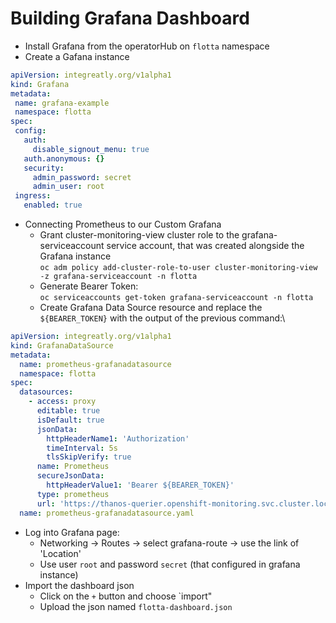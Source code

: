 # Building Grafana Dashboard

-  Install Grafana from the operatorHub on `flotta` namespace
-  Create a Gafana instance
 ```yaml
apiVersion: integreatly.org/v1alpha1
kind: Grafana
metadata:
  name: grafana-example
  namespace: flotta
spec:
  config:
    auth:
      disable_signout_menu: true
    auth.anonymous: {}
    security:
      admin_password: secret
      admin_user: root
  ingress:
    enabled: true
 ``` 
-  Connecting Prometheus to our Custom Grafana
    -  Grant cluster-monitoring-view cluster role to the  grafana-serviceaccount service account, that was created alongside the Grafana instance\
       `oc adm policy add-cluster-role-to-user cluster-monitoring-view -z grafana-serviceaccount -n flotta`
    -  Generate Bearer Token:\
       `oc serviceaccounts get-token grafana-serviceaccount -n flotta`
    -  Create Grafana Data Source resource and replace the `${BEARER_TOKEN}` with the output of the previous command:\
```yaml
apiVersion: integreatly.org/v1alpha1
kind: GrafanaDataSource
metadata:
  name: prometheus-grafanadatasource
  namespace: flotta
spec:
  datasources:
    - access: proxy
      editable: true
      isDefault: true
      jsonData:
        httpHeaderName1: 'Authorization'
        timeInterval: 5s
        tlsSkipVerify: true
      name: Prometheus
      secureJsonData:
        httpHeaderValue1: 'Bearer ${BEARER_TOKEN}'
      type: prometheus
      url: 'https://thanos-querier.openshift-monitoring.svc.cluster.local:9091'
  name: prometheus-grafanadatasource.yaml
```    
-  Log into Grafana page:
    -  Networking -> Routes -> select grafana-route -> use the link of 'Location'
    -  Use user `root` and password `secret` (that configured in grafana instance)
-  Import the dashboard json
    -  Click on the `+` button and choose `import"
    -  Upload the json named `flotta-dashboard.json`
 